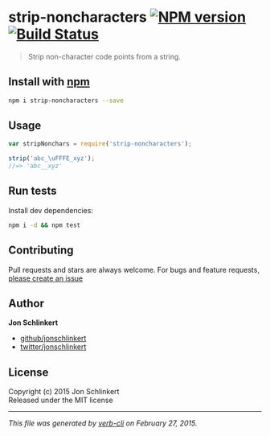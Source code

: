 # strip-noncharacters [![NPM version](https://badge.fury.io/js/strip-noncharacters.svg)](http://badge.fury.io/js/strip-noncharacters)  [![Build Status](https://travis-ci.org/jonschlinkert/strip-noncharacters.svg)](https://travis-ci.org/jonschlinkert/strip-noncharacters) 

> Strip non-character code points from a string.

## Install with [npm](npmjs.org)

```bash
npm i strip-noncharacters --save
```

## Usage

```js
var stripNonchars = require('strip-noncharacters');

strip('abc_\uFFFE_xyz');
//=> 'abc__xyz'
```

## Run tests

Install dev dependencies:

```bash
npm i -d && npm test
```

## Contributing
Pull requests and stars are always welcome. For bugs and feature requests, [please create an issue](https://github.com/jonschlinkert/strip-noncharacters/issues)

## Author

**Jon Schlinkert**
 
+ [github/jonschlinkert](https://github.com/jonschlinkert)
+ [twitter/jonschlinkert](http://twitter.com/jonschlinkert) 

## License
Copyright (c) 2015 Jon Schlinkert  
Released under the MIT license

***

_This file was generated by [verb-cli](https://github.com/assemble/verb-cli) on February 27, 2015._
